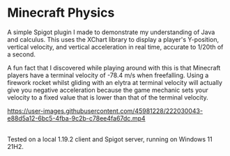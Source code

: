 # Minecraft Physics
A simple Spigot plugin I made to demonstrate my understanding of Java and calculus. This uses the XChart library to display a player's Y-position, vertical velocity, and vertical acceleration in real time, accurate to 1/20th of a second.

A fun fact that I discovered while playing around with this is that Minecraft players have a terminal velocity of -78.4 m/s when freefalling. Using a firework rocket whilst gliding with an elytra at terminal velocity will actually give you negative acceleration because the game mechanic sets your velocity to a fixed value that is lower than that of the terminal velocity.

https://user-images.githubusercontent.com/45981228/222030043-e88d5a12-6bc5-4fba-9c2b-c78ee4fa67dc.mp4

<br>Tested on a local 1.19.2 client and Spigot server, running on Windows 11 21H2.
